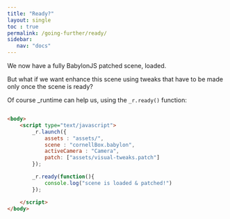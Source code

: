```yaml
---
title: "Ready?"
layout: single
toc : true
permalink: /going-further/ready/
sidebar:
   nav: "docs"  
---
```


We now have a fully BabylonJS patched scene, loaded.

But what if we want enhance this scene using tweaks that have to be made only once the scene is ready?

Of course \_runtime can help us, using the `_r.ready()` function:

```html

<body>
    <script type="text/javascript">
        _r.launch({
            assets : "assets/",
            scene : "cornellBox.babylon",
            activeCamera : "Camera",
            patch: ["assets/visual-tweaks.patch"]
        });

        _r.ready(function(){
            console.log("scene is loaded & patched!")
        });

    </script>
</body>

```
